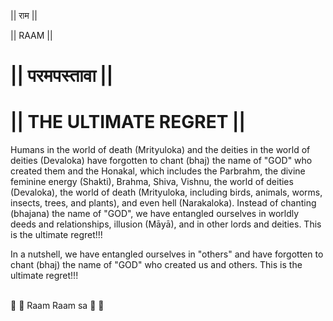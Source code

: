 || राम ||

|| RAAM ||

# || परमपस्तावा ||
# || THE ULTIMATE REGRET ||

Humans in the world of death (Mrityuloka) and the deities in the world of deities (Devaloka) have forgotten to chant (bhaj) the name of "GOD" who created them and the Honakal, which includes the Parbrahm, the divine feminine energy (Shakti), Brahma, Shiva, Vishnu, the world of deities (Devaloka), the world of death (Mrityuloka, including birds, animals, worms, insects, trees, and plants), and even hell (Narakaloka). Instead of chanting (bhajana) the name of "GOD", we have entangled ourselves in worldly deeds and relationships, illusion (Māyā), and in other lords and deities. This is the ultimate regret!!!

In a nutshell, we have entangled ourselves in "others" and have forgotten to chant (bhaj) the name of "GOD" who created us and others. This is the ultimate regret!!!
<br/><br/>

🙏 🌹 Raam Raam sa 🌹 🙏
